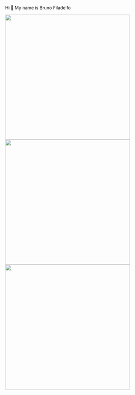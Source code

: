 Hi 👋 My name is Bruno Filadelfo

 <a href="https://github.com/Bruno-Filadelfo">
  <img width=400 src='https://github-readme-stats.vercel.app/api?username=Bruno-Filadelfo&theme=vue-dark&show_icons=true&hide_border=true&count_private=true' />
<img width=400 src='https://github-readme-streak-stats.herokuapp.com/?user=Bruno-Filadelfo&theme=vue-dark&hide_border=true' />
<img width=400 src='https://github-readme-stats.vercel.app/api/top-langs/?username=Bruno-Filadelfo&theme=vue-dark&show_icons=true&hide_border=true&layout=compact' />

 

 
 
 
